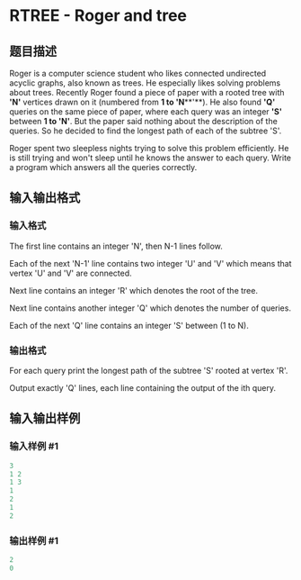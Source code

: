 # RTREE - Roger and tree

## 题目描述

 Roger is a computer science student who likes connected undirected acyclic graphs, also known as trees. He especially likes solving problems about trees. Recently Roger found a piece of paper with a rooted tree with **'N'** vertices drawn on it (numbered from ****1** to '**N******'**). He also found **'Q'** queries on the same piece of paper, where each query was an integer ****'****S****'**** between **1 to 'N'**. But the paper said nothing about the description of the queries. So he decided to find the longest path of each of the subtree 'S'.

Roger spent two sleepless nights trying to solve this problem efficiently. He is still trying and won't sleep until he knows the answer to each query. Write a program which answers all the queries correctly.

## 输入输出格式

### 输入格式

The first line contains an integer 'N', then N-1 lines follow.

Each of the next 'N-1' line contains two integer 'U' and 'V' which means that vertex 'U' and 'V' are connected.

Next line contains an integer 'R' which denotes the root of the tree.

Next line contains another integer 'Q' which denotes the number of queries.

Each of the next 'Q' line contains an integer 'S' between (1 to N).

### 输出格式

 For each query print the longest path of the subtree 'S' rooted at vertex 'R'.

Output exactly 'Q' lines, each line containing the output of the ith query.

## 输入输出样例

### 输入样例 #1

```cpp
3
1 2
1 3
1
2
1
2
```


### 输出样例 #1

```cpp
2
0
```


